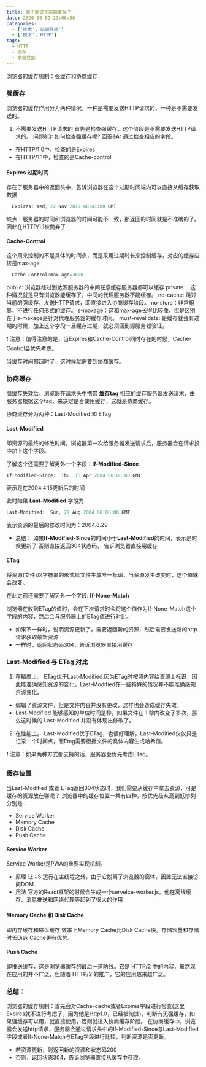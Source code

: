 ```yaml
---
title: 能不能说下前端缓存？
date: 2020-06-09 23:06:58
categories: 
  - ['技术','前端性能']
  - ['技术','HTTP']
tags:
  - HTTP
  - 缓存
  - 前端性能
---
```

浏览器的缓存机制：强缓存和协商缓存

### 强缓存

浏览器的缓存作用分为两种情况，一种是需要发送HTTP请求的，一种是不需要发送的。
1. 不需要发送HTTP请求的
首先是检查强缓存，这个阶段是不需要发送HTTP请求的。
问题&Q: 如何检查强缓存呢?
回答&A: 通过检查相应的字段。
  + 在HTTP/1.0中，检查的是Expires
  + 在HTTP/1.1中，检查的是Cache-control

#### Expires  过期时间
存在于服务器中的返回头中，告诉浏览器在这个过期时间端内可以直接从缓存获取数据
```js
  Expires: Wed, 22 Nov 2019 08:41:00 GMT
```

缺点：服务器的时间和浏览器的时间可能不一致，那返回的时间就是不准确的了。因此在HTTP/1.1被抛弃了

#### Cache-Control
这个用来控制的不是具体的时间点，而是采用过期时长来控制缓存，对应的缓存应该是max-age
```js
  Cache-Control:max-age=3600
```
public:  浏览器经过到达源服务器的中间任意缓存服务器都可以缓存
private： 这种情况就是只有浏览器能缓存了，中间的代理服务器不能缓存。
no-cache: 跳过当前的强缓存，发送HTTP请求，即直接进入协商缓存阶段。
no-store：非常粗暴，不进行任何形式的缓存。
s-maxage：这和max-age长得比较像，但是区别在于s-maxage是针对代理服务器的缓存时间。
must-revalidate: 是缓存就会有过期的时候，加上这个字段一旦缓存过期，就必须回到源服务器验证。

❗ 注意：值得注意的是，当Expires和Cache-Control同时存在的时候，Cache-Control会优先考虑。


当缓存时间都超时了，这时候就需要到协商缓存。

### 协商缓存

强缓存失效后，浏览器在请求头中携带 **缓存tag** 相应的缓存服务器发送请求，由服务器根据这个tag，来决定是否使用缓存，这就是协商缓存。

协商缓存分为两种：Last-Modified 和 ETag

#### Last-Modified
即资源的最终的修改时间。浏览器第一次给服务器发送请求后，服务器会在请求投中加上这个字段。

了解这个还需要了解另外一个字段：**If-Modified-Since**
```js
If-Modified-Since:  Thu, 15 Apr 2004 00:00:00 GMT
```
表示是在2004.4.15更新后的时间

此时如果 **Last-Modified** 字段为
```js
Last-Modified:  Sun, 29 Aug 2004 00:00:00 GMT
```
表示资源的最后的修改时间为：2004.8.29
- 总结：
如果**If-Modified-Since**的时间小于**Last-Modified**的时间，表示是时候更新了
否则直接返回304状态码， 告诉浏览器直接用缓存

#### ETag
将资源(文件)以字符串的形式给文件生成唯一标识，当资源发生改变时，这个值就会改变。

在此之前还需要了解另外一个字段: **If-None-Match**

浏览器在收到ETag的值时，会在下次请求时会将这个值作为If-None-Match这个字段的内容，然后会与服务器上的ETag值进行对比。
- 如果不一样时，说明资源更新了，需要返回新的资源，然后需要发送新的http请求获取最新资源
- 一样时，返回状态码304，告诉浏览器直接用缓存

### Last-Modified 与 ETag 对比
1. 在精度上。
ETag优于Last-Modified.因为ETag时按照内容给资源上标识，因此能准确感知资源的变化。Last-Modified在一些特殊的情况并不能准确感知资源变化。
  - 编辑了资源文件，但是文件内容并没有更改，这样也会造成缓存失效。
  - Last-Modified 能够感知的单位时间是秒，如果文件在 1 秒内改变了多次，那么这时候的 Last-Modified 并没有体现出修改了。

2. 在性能上。
Last-Modified优于ETag，也很好理解，Last-Modified仅仅只是记录一个时间点，而Etag需要根据文件的具体内容生成哈希值。

❗ 注意：如果两种方式都支持的话，服务器会优先考虑ETag。


### 缓存位置
当Last-Modified 或者 ETag返回304状态时，我们需要从缓存中拿去资源，可是缓存的资源放在哪呢？
浏览器中的缓存位置一共有四种，按优先级从高到低排列分别是：

- Service Worker
- Memory Cache
- Disk Cache
- Push Cache

#### Service Worker
Service Worker是PWA的重要实现机制。
- 原理
让 JS 运行在主线程之外，由于它脱离了浏览器的窗体，因此无法直接访问DOM
- 用法
官方的React框架的时候会生成一个serveice-worker.js。他在离线缓存、消息推送和网络代理等起到了很大的作用

#### Memory Cache 和 Disk Cache
即内存缓存和磁盘缓存
效率上Memory Cache比Disk Cache快。存储容量和存储时长Disk Cache更有优势。

#### Push Cache
即推送缓存，这是浏览器缓存的最后一道防线。它是 HTTP/2 中的内容，虽然现在应用的并不广泛，但随着 HTTP/2 的推广，它的应用越来越广泛。


### 总结：
浏览器的缓存机制：首先会对Cache-cache或者Expires字段进行检查(这里Expires就不进行考虑了，因为他是Http1.0，已经被淘汰)，判断有无强缓存，如果强缓存可以用，就直接使用，否则就进入协商缓存阶段。
在协商缓存中，浏览器会发送http请求，服务器会通过请求头中的If-Modified-Since与Last-Modified字段或者If-None-Match与ETag字段进行比较，判断资源是否更新。
  - 若资源更新，则返回新的资源和状态码200
  - 否则，返回状态304，告诉浏览器直接从缓存中获取。